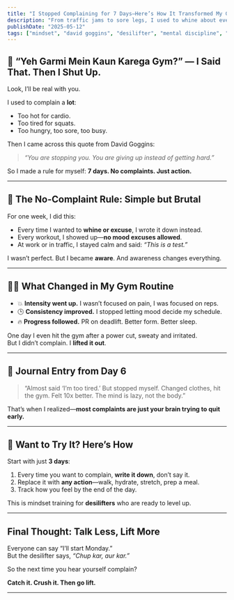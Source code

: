 ```yaml
---
title: "I Stopped Complaining for 7 Days—Here’s How It Transformed My Gym Life"
description: "From traffic jams to sore legs, I used to whine about everything. Then I followed a Goggins rule: no complaining, just action. Desilifter mindset = unlocked."
publishDate: "2025-05-12"
tags: ["mindset", "david goggins", "desilifter", "mental discipline", "gym motivation"]
---
```


## 😤 “Yeh Garmi Mein Kaun Karega Gym?” — I Said That. Then I Shut Up.

Look, I’ll be real with you.

I used to complain a **lot**:
- Too hot for cardio.
- Too tired for squats.
- Too hungry, too sore, too busy.

Then I came across this quote from David Goggins:

> *“You are stopping you. You are giving up instead of getting hard.”*

So I made a rule for myself: **7 days. No complaints. Just action.**

---

## 🧠 The No-Complaint Rule: Simple but Brutal

For one week, I did this:

- Every time I wanted to **whine or excuse**, I wrote it down instead.  
- Every workout, I showed up—**no mood excuses allowed**.  
- At work or in traffic, I stayed calm and said: *“This is a test.”*

I wasn’t perfect. But I became **aware**. And awareness changes everything.

---

## 🏋️‍♂️ What Changed in My Gym Routine

- 💥 **Intensity went up.** I wasn’t focused on pain, I was focused on reps.  
- 🕒 **Consistency improved.** I stopped letting mood decide my schedule.  
- 🔥 **Progress followed.** PR on deadlift. Better form. Better sleep.

One day I even hit the gym after a power cut, sweaty and irritated.  
But I didn’t complain. I **lifted it out**.

---

## 🧾 Journal Entry from Day 6

> “Almost said ‘I’m too tired.’ But stopped myself. Changed clothes, hit the gym. Felt 10x better. The mind is lazy, not the body.”

That’s when I realized—**most complaints are just your brain trying to quit early.**

---

## 🎯 Want to Try It? Here’s How

Start with just **3 days**:

1. Every time you want to complain, **write it down**, don’t say it.
2. Replace it with **any action**—walk, hydrate, stretch, prep a meal.
3. Track how you feel by the end of the day.

This is mindset training for **desilifters** who are ready to level up.

---

## Final Thought: Talk Less, Lift More

Everyone can say “I’ll start Monday.”  
But the desilifter says, *“Chup kar, aur kar.”*

So the next time you hear yourself complain?

**Catch it. Crush it. Then go lift.**

---

